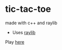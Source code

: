 # tic-tac-toe
made with c++ and raylib

* Uses [raylib](https://www.raylib.com/)

Play [here](https://priceless-kowalevski-d4df5d.netlify.app/)
